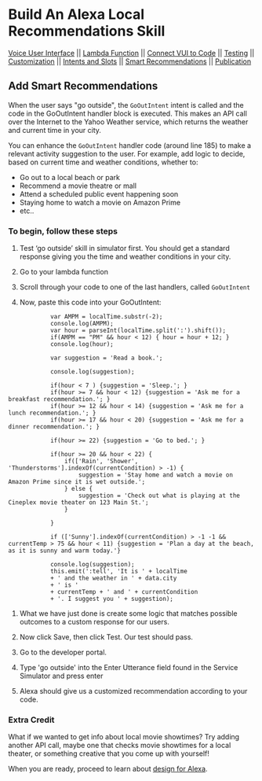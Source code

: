 # Build An Alexa Local Recommendations Skill
[Voice User Interface](../step-by-step/1-voice-user-interface.md) || [Lambda Function](../step-by-step/2-lambda-function.md) || [Connect VUI to Code](../step-by-step/3-connect-vui-to-code.md) || [Testing](../step-by-step/4-testing.md) || [Customization](../step-by-step/5-customization.md) || [Intents and Slots](../step-by-step/6-intents-slots.md) || [Smart Recommendations](../step-by-step/7-smart-recommendations.md) || [Publication](../step-by-step/10-publication.md)




<!--<a href="../step-by-step/1-voice-user-interface.md"><img src="https://m.media-amazon.com/images/G/01/mobile-apps/dex/alexa/alexa-skills-kit/tutorials/navigation/1-locked._TTH_.png" /></a><a href="../step-by-step/2-lambda-function.md"><img src="https://m.media-amazon.com/images/G/01/mobile-apps/dex/alexa/alexa-skills-kit/tutorials/navigation/2-locked._TTH_.png" /></a><a href="../step-by-step/3-connect-vui-to-code.md"><img src="https://m.media-amazon.com/images/G/01/mobile-apps/dex/alexa/alexa-skills-kit/tutorials/navigation/3-locked._TTH_.png" /></a><a href="../step-by-step/4-testing.md"><img src="https://m.media-amazon.com/images/G/01/mobile-apps/dex/alexa/alexa-skills-kit/tutorials/navigation/4-locked._TTH_.png" /></a><a href="../step-by-step/5-customization.md"><img src="https://m.media-amazon.com/images/G/01/mobile-apps/dex/alexa/alexa-skills-kit/tutorials/navigation/5-locked._TTH_.png" /></a><a href="../step-by-step/10-publication.md"><img src="https://m.media-amazon.com/images/G/01/mobile-apps/dex/alexa/alexa-skills-kit/tutorials/navigation/6-on._TTH_.png" /></a>-->

## Add Smart Recommendations

When the user says "go outside", the ```GoOutIntent``` intent is called and the code in the GoOutIntent handler block is executed.
This makes an API call over the Internet to the Yahoo Weather service, which returns the weather and current time in your city.

You can enhance the ```GoOutIntent``` handler code (around line 185) to make a relevant activity suggestion to the user.
For example, add logic to decide, based on current time and weather conditions, whether to:

 * Go out to a local beach or park
 * Recommend a movie theatre or mall
 * Attend a scheduled public event happening soon
 * Staying home to watch a movie on Amazon Prime
 * etc..

### To begin, follow these steps

1. Test ‘go outside’ skill in simulator first. You should get a standard response giving you the time and weather conditions in your city.

1. Go to your lambda function

1. Scroll through your code to one of the last handlers, called ```GoOutIntent```

1. Now, paste this code into your GoOutIntent:

```
            var AMPM = localTime.substr(-2);
            console.log(AMPM);
            var hour = parseInt(localTime.split(':').shift());
            if(AMPM == "PM" && hour < 12) { hour = hour + 12; }
            console.log(hour);

            var suggestion = 'Read a book.';

            console.log(suggestion);

            if(hour < 7 ) {suggestion = 'Sleep.'; }
            if(hour >= 7 && hour < 12) {suggestion = 'Ask me for a breakfast recommendation.'; }
            if(hour >= 12 && hour < 14) {suggestion = 'Ask me for a lunch recommendation.'; }
            if(hour >= 17 && hour < 20) {suggestion = 'Ask me for a dinner recommendation.'; }

            if(hour >= 22) {suggestion = 'Go to bed.'; }

            if(hour >= 20 && hour < 22) {
                if(['Rain', 'Shower', 'Thunderstorms'].indexOf(currentCondition) > -1) {
                    suggestion = 'Stay home and watch a movie on Amazon Prime since it is wet outside.';   
                } else {
                    suggestion = 'Check out what is playing at the Cineplex movie theater on 123 Main St.';
                }

            }

            if (['Sunny'].indexOf(currentCondition) > -1 -1 && currentTemp > 75 && hour < 11) {suggestion = 'Plan a day at the beach, as it is sunny and warm today.'}

            console.log(suggestion);
            this.emit(':tell', 'It is ' + localTime
            + ' and the weather in ' + data.city
            + ' is '
            + currentTemp + ' and ' + currentCondition
            + '. I suggest you ' + suggestion);
```            

1. What we have just done is create some logic that matches possible outcomes to a custom response for our users.

1. Now click Save, then click Test. Our test should pass.

1. Go to the developer portal.

1. Type 'go outside' into the Enter Utterance field found in the Service Simulator and press enter

1. Alexa should give us a customized recommendation according to your code.

### Extra Credit

What if we wanted to get info about local movie showtimes? Try adding another API call, maybe one that checks movie showtimes for a local theater, or something creative that you come up with yourself!


When you are ready, proceed to learn about [design for Alexa](../step-by-step/8-alexa-design.md).

<br/><br/>
<!-- <a href="../step-by-step/8-alexa-design.md"><img src="https://m.media-amazon.com/images/G/01/mobile-apps/dex/alexa/alexa-skills-kit/tutorials/general/buttons/button_next_publication._TTH_.png" /></a> -->

<img height="1" width="1" src="https://www.facebook.com/tr?id=1847448698846169&ev=PageView&noscript=1"/>
